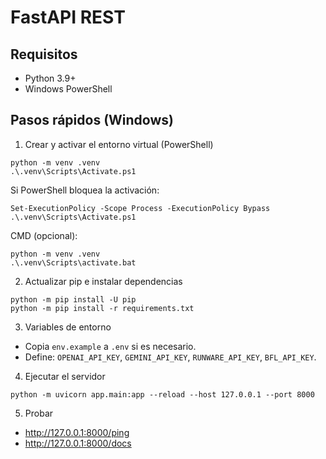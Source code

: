 # FastAPI REST

## Requisitos
- Python 3.9+
- Windows PowerShell

## Pasos rápidos (Windows)

1) Crear y activar el entorno virtual (PowerShell)
```
python -m venv .venv
.\.venv\Scripts\Activate.ps1
```

Si PowerShell bloquea la activación:
```
Set-ExecutionPolicy -Scope Process -ExecutionPolicy Bypass
.\.venv\Scripts\Activate.ps1
```

CMD (opcional):
```
python -m venv .venv
.\.venv\Scripts\activate.bat
```

2) Actualizar pip e instalar dependencias
```
python -m pip install -U pip
python -m pip install -r requirements.txt
```

3) Variables de entorno
- Copia `env.example` a `.env` si es necesario.
- Define: `OPENAI_API_KEY`, `GEMINI_API_KEY`, `RUNWARE_API_KEY`, `BFL_API_KEY`.

4) Ejecutar el servidor
```
python -m uvicorn app.main:app --reload --host 127.0.0.1 --port 8000
```

5) Probar
- http://127.0.0.1:8000/ping
- http://127.0.0.1:8000/docs
